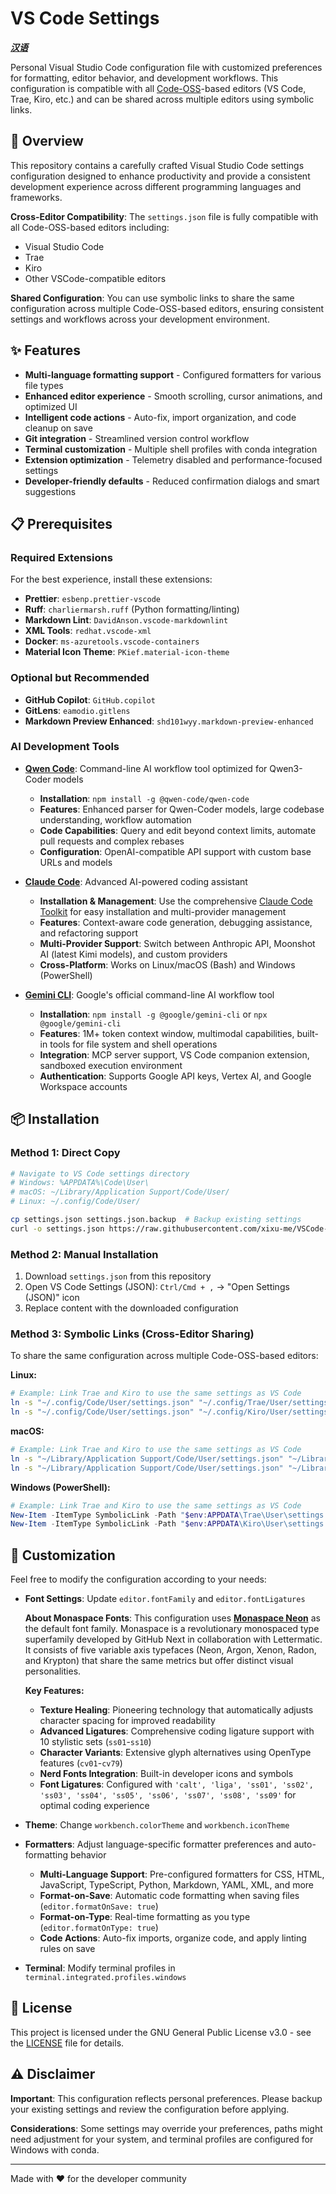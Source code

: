 # VS Code Settings

***[汉语](README.zh.md)***

Personal Visual Studio Code configuration file with customized preferences for formatting, editor behavior, and development workflows. This configuration is compatible with all [Code-OSS](https://github.com/microsoft/vscode)-based editors (VS Code, Trae, Kiro, etc.) and can be shared across multiple editors using symbolic links.

## 🔎 Overview

This repository contains a carefully crafted Visual Studio Code settings configuration designed to enhance productivity and provide a consistent development experience across different programming languages and frameworks.

**Cross-Editor Compatibility**: The `settings.json` file is fully compatible with all Code-OSS-based editors including:

- Visual Studio Code
- Trae
- Kiro
- Other VSCode-compatible editors

**Shared Configuration**: You can use symbolic links to share the same configuration across multiple Code-OSS-based editors, ensuring consistent settings and workflows across your development environment.

## ✨ Features

- **Multi-language formatting support** - Configured formatters for various file types
- **Enhanced editor experience** - Smooth scrolling, cursor animations, and optimized UI
- **Intelligent code actions** - Auto-fix, import organization, and code cleanup on save  
- **Git integration** - Streamlined version control workflow
- **Terminal customization** - Multiple shell profiles with conda integration
- **Extension optimization** - Telemetry disabled and performance-focused settings
- **Developer-friendly defaults** - Reduced confirmation dialogs and smart suggestions

## 📋 Prerequisites

### Required Extensions

For the best experience, install these extensions:

- **Prettier**: `esbenp.prettier-vscode`
- **Ruff**: `charliermarsh.ruff` (Python formatting/linting)
- **Markdown Lint**: `DavidAnson.vscode-markdownlint`
- **XML Tools**: `redhat.vscode-xml`
- **Docker**: `ms-azuretools.vscode-containers`
- **Material Icon Theme**: `PKief.material-icon-theme`

### Optional but Recommended

- **GitHub Copilot**: `GitHub.copilot`
- **GitLens**: `eamodio.gitlens`
- **Markdown Preview Enhanced**: `shd101wyy.markdown-preview-enhanced`

### AI Development Tools

- **[Qwen Code](https://github.com/QwenLM/qwen-code)**: Command-line AI workflow tool optimized for Qwen3-Coder models
  - **Installation**: `npm install -g @qwen-code/qwen-code`
  - **Features**: Enhanced parser for Qwen-Coder models, large codebase understanding, workflow automation
  - **Code Capabilities**: Query and edit beyond context limits, automate pull requests and complex rebases
  - **Configuration**: OpenAI-compatible API support with custom base URLs and models

- **[Claude Code](https://github.com/anthropic-ai/claude-code)**: Advanced AI-powered coding assistant
  - **Installation & Management**: Use the comprehensive [Claude Code Toolkit](https://github.com/xixu-me/Claude-Code-Toolkit) for easy installation and multi-provider management
  - **Features**: Context-aware code generation, debugging assistance, and refactoring support
  - **Multi-Provider Support**: Switch between Anthropic API, Moonshot AI (latest Kimi models), and custom providers
  - **Cross-Platform**: Works on Linux/macOS (Bash) and Windows (PowerShell)

- **[Gemini CLI](https://github.com/google-gemini/gemini-cli)**: Google's official command-line AI workflow tool
  - **Installation**: `npm install -g @google/gemini-cli` or `npx @google/gemini-cli`
  - **Features**: 1M+ token context window, multimodal capabilities, built-in tools for file system and shell operations
  - **Integration**: MCP server support, VS Code companion extension, sandboxed execution environment
  - **Authentication**: Supports Google API keys, Vertex AI, and Google Workspace accounts

## 📦 Installation

### Method 1: Direct Copy

```bash
# Navigate to VS Code settings directory
# Windows: %APPDATA%\Code\User\
# macOS: ~/Library/Application Support/Code/User/
# Linux: ~/.config/Code/User/

cp settings.json settings.json.backup  # Backup existing settings
curl -o settings.json https://raw.githubusercontent.com/xixu-me/VSCode-Settings/main/settings.json
```

### Method 2: Manual Installation

1. Download `settings.json` from this repository
2. Open VS Code Settings (JSON): `Ctrl/Cmd + ,` → "Open Settings (JSON)" icon
3. Replace content with the downloaded configuration

### Method 3: Symbolic Links (Cross-Editor Sharing)

To share the same configuration across multiple Code-OSS-based editors:

**Linux:**

```bash
# Example: Link Trae and Kiro to use the same settings as VS Code
ln -s "~/.config/Code/User/settings.json" "~/.config/Trae/User/settings.json"
ln -s "~/.config/Code/User/settings.json" "~/.config/Kiro/User/settings.json"
```

**macOS:**

```bash
# Example: Link Trae and Kiro to use the same settings as VS Code
ln -s "~/Library/Application Support/Code/User/settings.json" "~/Library/Application Support/Trae/User/settings.json"
ln -s "~/Library/Application Support/Code/User/settings.json" "~/Library/Application Support/Kiro/User/settings.json"
```

**Windows (PowerShell):**

```powershell
# Example: Link Trae and Kiro to use the same settings as VS Code
New-Item -ItemType SymbolicLink -Path "$env:APPDATA\Trae\User\settings.json" -Target "$env:APPDATA\Code\User\settings.json"
New-Item -ItemType SymbolicLink -Path "$env:APPDATA\Kiro\User\settings.json" -Target "$env:APPDATA\Code\User\settings.json"
```

## 🎨 Customization

Feel free to modify the configuration according to your needs:

- **Font Settings**: Update `editor.fontFamily` and `editor.fontLigatures`
  
  **About Monaspace Fonts**: This configuration uses [**Monaspace Neon**](https://github.com/githubnext/monaspace) as the default font family. Monaspace is a revolutionary monospaced type superfamily developed by GitHub Next in collaboration with Lettermatic. It consists of five variable axis typefaces (Neon, Argon, Xenon, Radon, and Krypton) that share the same metrics but offer distinct visual personalities.
  
  **Key Features:**
  - **Texture Healing**: Pioneering technology that automatically adjusts character spacing for improved readability
  - **Advanced Ligatures**: Comprehensive coding ligature support with 10 stylistic sets (`ss01`-`ss10`)
  - **Character Variants**: Extensive glyph alternatives using OpenType features (`cv01`-`cv79`)
  - **Nerd Fonts Integration**: Built-in developer icons and symbols
  - **Font Ligatures**: Configured with `'calt', 'liga', 'ss01', 'ss02', 'ss03', 'ss04', 'ss05', 'ss06', 'ss07', 'ss08', 'ss09'` for optimal coding experience

- **Theme**: Change `workbench.colorTheme` and `workbench.iconTheme`
- **Formatters**: Adjust language-specific formatter preferences and auto-formatting behavior
  - **Multi-Language Support**: Pre-configured formatters for CSS, HTML, JavaScript, TypeScript, Python, Markdown, YAML, XML, and more
  - **Format-on-Save**: Automatic code formatting when saving files (`editor.formatOnSave: true`)
  - **Format-on-Type**: Real-time formatting as you type (`editor.formatOnType: true`)
  - **Code Actions**: Auto-fix imports, organize code, and apply linting rules on save
- **Terminal**: Modify terminal profiles in `terminal.integrated.profiles.windows`

## 📄 License

This project is licensed under the GNU General Public License v3.0 - see the [LICENSE](LICENSE) file for details.

## ⚠️ Disclaimer

**Important**: This configuration reflects personal preferences. Please backup your existing settings and review the configuration before applying.

**Considerations**: Some settings may override your preferences, paths might need adjustment for your system, and terminal profiles are configured for Windows with conda.

---

Made with ❤️ for the developer community
